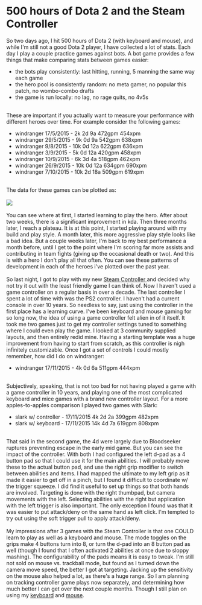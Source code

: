 500 hours of Dota 2 and the Steam Controller
============================================

So two days ago, I hit 500 hours of Dota 2 (with keyboard and mouse), and while I&#39;m still not a good Dota 2 player, I have collected a lot of stats.  Each day I play a couple practice games against bots.  A bot game provides a few things that make comparing stats between games easier:<ul><li>the bots play consistently: last hitting, running, 5 manning the same way each game</li><li>the hero pool is consistently random: no meta gamer, no popular this patch, no wombo-combo drafts</li><li>the game is run locally: no lag, no rage quits, no 4v5s</li></ul><br>These are important if you actually want to measure your performance with different heroes over time.   For example consider the following games:<ul><li>windranger 17/5/2015 - 2k 2d 9a 472gpm 454xpm</li><li>windranger 29/5/2015 - 9k 0d 9a 542gpm 638xpm</li><li>windranger 9/8/2015 - 10k 0d 12a 622gpm 636xpm</li><li>windranger 3/9/2015 - 5k 0d 12a 420gpm 458xpm</li><li>windranger 10/9/2015 - 6k 3d 4a 518gpm 462xpm</li><li>windranger 26/9/2015 - 10k 0d 12a 634gpm 690xpm</li><li>windranger 7/10/2015 - 10k 2d 18a 509gpm 619xpm </li></ul><br>The data for these games can be plotted as:<br><br><img src=https://dl.dropboxusercontent.com/u/22644134/kda.png><br><br>You can see where at first, I started learning to play the hero.  After about two weeks, there is a significant improvement in kda.  Then three months later, I reach a plateau.  It is at this point, I started playing around with my build and play style.  A month later, this more aggressive play style looks like a bad idea.  But a couple weeks later, I&#39;m back to my best performance a month before, until I get to the point where I&#39;m scoring far more assists and contributing in team fights (giving up the occasional death or two).  And this is with a hero I don&#39;t play all that often.  You can see these patterns of development in each of the heroes i&#39;ve plotted over the past year.  <br><br>So last night, I got to play with my new <a href=http://store.steampowered.com/universe/controller/>Steam Controller </a> and decided why not try it out with the least friendly game I can think of.  Now I haven&#39;t used a game controller on a regular basis in over a decade.  The last controller I spent a lot of time with was the PS2 controller.  I haven&#39;t had a current console in over 10 years.  So needless to say, just using the controller in the first place has a learning curve.  I&#39;ve been keyboard and mouse gaming for so long now, the idea of using a game controller felt alien in of it itself.  It took me two games just to get my controller settings tuned to something where I could even play the game.  I looked at 3 community supplied layouts, and then entirely redid mine.  Having a starting template was a huge improvement from having to start from scratch, as this controller is nigh infinitely customizable.  Once I got a set of controls I could mostly remember, how did I do on windranger:<ul><li>windranger 17/11/2015 - 4k 0d 6a 511gpm 444xpm</li></ul><br>Subjectively, speaking, that is not too bad for not having played a game with a game controller in 10 years, and playing one of the most complicated keyboard and mice games with a brand new controller layout.   For a more apples-to-apples comparison I played two games with Slark:<ul><li>slark w/ controller - 17/11/2015 4k 2d 2a 399gpm 482xpm</li><li>slark w/ keyboard - 17/11/2015 14k 4d 7a 619gpm 808xpm</li></ul><br>That said in the second game, the 4d were largely due to Bloodseeker ruptures preventing escape in the early mid game.  But you can see the impact of the controller.  With both I had configured the left d-pad as a 4 button pad so that I could use it for the main abilities.  I will probably move these to the actual button pad, and use the right grip modifier to switch between abilities and items.  I had mapped the ultimate to my left grip as it made it easier to get off in a pinch, but I found it difficult to coordinate w/ the trigger squeeze.    I did find it useful to set up things so that both hands are involved.  Targeting is done with the right thumbpad, but camera movements with the left.  Selecting abilities with the right but application with the left trigger is also important.  The only exception I found was that it was easier to put attack/deny on the same hand as left click. I&#39;m tempted to try out using the soft trigger pull to apply attack/deny.<br><br>My impressions after 3 games with the Steam Controller is that one COULD learn to play as well as a keyboard and mouse.  The mode toggles on the grips make 4 buttons turn into 8, or turn the d-pad into an 8 button pad as well (though I found that I often activated 2 abilities at once due to sloppy mashing).  The configurability of the pads means it is easy to tweak.  I&#39;m still not sold on mouse vs. trackball mode, but found as I turned down the camera move speed, the better I got at targeting.  Jacking up the sensitivity on the mouse also helped a lot, as there&#39;s a huge range.  So I am planning on tracking controller game plays now separately, and determining how much better I can get over the next couple months.  Though I still plan on using my <a href=http://www.razerzone.com/gaming-keyboards-keypads/razer-blackwidow-tournament-edition-chroma>keyboard</a> and <a href=http://www.razerzone.com/gaming-mice/razer-orochi>mouse</a>.
